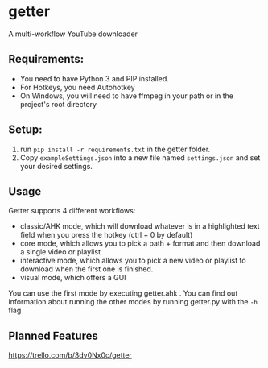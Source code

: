 # getter
A multi-workflow YouTube downloader
## Requirements:
- You need to have Python 3 and PIP installed.  
- For Hotkeys, you need Autohotkey
- On Windows, you will need to have ffmpeg in your path or in the project's root directory
## Setup:
1. run `pip install -r requirements.txt` in the getter folder.
2. Copy `exampleSettings.json` into a new file named `settings.json` and set your desired settings.

## Usage
Getter supports 4 different workflows:

  - classic/AHK mode, which will download whatever is in a highlighted text field when you press the hotkey (ctrl + 0 by default)
  - core mode, which allows you to pick a path + format and then download a single video or playlist
  - interactive mode, which allows you to pick a new video or playlist to download when the first one is finished.
  - visual mode, which offers a GUI

You can use the first mode by executing getter.ahk .
You can find out information about running the other modes by running getter.py with the `-h` flag

## Planned Features
https://trello.com/b/3dv0Nx0c/getter
